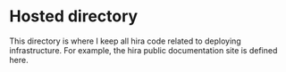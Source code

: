 # Hosted directory

This directory is where I keep all hira code related to deploying infrastructure. For example, the hira public documentation site is defined here.
